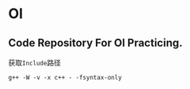 # OI
Code Repository For OI Practicing.
---
获取```Include```路径
```shell
g++ -W -v -x c++ - -fsyntax-only
```